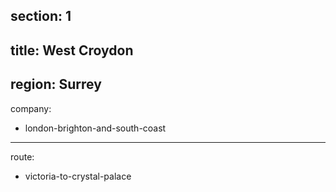 section: 1
----
title: West Croydon
----
region: Surrey
----
company:
- london-brighton-and-south-coast
----
route:
- victoria-to-crystal-palace
